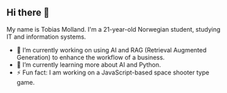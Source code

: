## Hi there 👋
My name is Tobias Molland. I'm a 21-year-old Norwegian student, studying IT and information systems.
- 🔭 I’m currently working on using AI and RAG (Retrieval Augmented Generation) to enhance the workflow of a business.
- 🌱 I’m currently learning more about AI and Python.
- ⚡ Fun fact: I am working on a JavaScript-based space shooter type game.

<!--
**ToBeAss/ToBeAss** is a ✨ _special_ ✨ repository because its `README.md` (this file) appears on your GitHub profile.

Here are some ideas to get you started:


- 👯 I’m looking to collaborate on ...
- 🤔 I’m looking for help with ...
- 💬 Ask me about ...
- 📫 How to reach me: ...
- 😄 Pronouns: ...
-->
